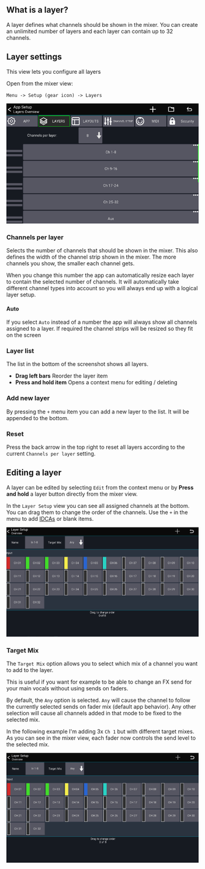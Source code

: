 ## What is a layer?
A layer defines what channels should be shown in the mixer.
You can create an unlimited number of layers and each layer can contain up to 32 channels.

## Layer settings
This view lets you configure all layers

Open from the mixer view:
```
Menu -> Setup (gear icon) -> Layers
```

![Overview](img/generated/layers-overview-screenshot.png)


### Channels per layer
Selects the number of channels that should be shown in the mixer.
This also defines the width of the channel strip shown in the mixer. The more channels you show, the smaller each channel gets.

When you change this number the app can automatically resize each layer to contain the selected number of channels.
It will automatically take different channel types into account so you will always end up with a logical layer setup.

#### Auto
If you select `Auto` instead of a number the app will always show all channels assigned to a layer. If required the channel strips will be resized so they fit on the screen

### Layer list
The list in the bottom of the screenshot shows all layers.

- **Drag left bars** Reorder the layer item
- **Press and hold item** Opens a context menu for editing / deleting


### Add new layer
By pressing the `+` menu item you can add a new layer to the list. It will be appended to the bottom.

### Reset
Press the back arrow in the top right to reset all layers according to the current `Channels per layer` setting.

## Editing a layer
A layer can be edited by selecting `Edit` from the context menu or by **Press and hold** a layer button directly from the mixer view.


In the `Layer Setup` view you can see all assigned channels at the bottom. You can drag them to change the order of the channels.
Use the `+`  in the menu to add [IDCAs](layer-idcas.md) or blank items.

![Edit channel order](gif/layer-channel-drag.gif)

### Target Mix
The `Target Mix` option allows you to select which mix of a channel you want to add to the layer.

This is useful if you want for example to be able to change an FX send for your main vocals without using sends on faders. 

By default, the `Any` option is selected. `Any` will cause the channel to follow the currently selected sends on fader mix (default app behavior). Any other selection will cause all channels added in that mode to be fixed to the selected mix.


In the following example I'm adding 3x `Ch 1` but with different target mixes. As you can see in the mixer view, each fader now controls the send level to the selected mix.

![Target Mix Example](gif/layer-target-mix.gif)